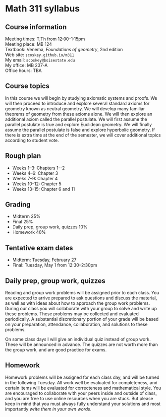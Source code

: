 # Math 311 syllabus

## Course information

Meeting times: T,Th from 12:00&ndash;1:15pm  
Meeting place: MB 124  
Textbook: Venema, *Foundations of geometry*, 2nd edition  
Web site: `scoskey.github.io/m311`  
My email: `scoskey@boisestate.edu`  
My office: MB 237-A  
Office hours: TBA

## Course topics

In this course we will begin by studying axiomatic systems and proofs. We will then proceed to introduce and explore several standard axioms for geometry known as neutral geometry. We will develop many familiar theorems of geometry from these axioms alone. We will then explore an additional axiom called the parallel postulate. We will first assume the parallel postulate is true and explore Euclidean geometry. We will finally assume the parallel postulate is false and explore hyperbolic geometry. If there is extra time at the end of the semester, we will cover additional topics according to student vote.

## Rough plan

* Weeks 1&ndash;3: Chapters 1--2
* Weeks 4&ndash;6: Chapter 3
* Weeks 7&ndash;9: Chapter 4
* Weeks 10&ndash;12: Chapter 5
* Weeks 13&ndash;15: Chapter 6 and 11

## Grading

* Midterm 25%
* Final 25%
* Daily prep, group work, quizzes 10%
* Homework 40%

## Tentative exam dates

* Midterm: Tuesday, February 27
* Final: Tuesday, May 1 from 12:30&ndash;2:30pm

## Daily prep, group work, quizzes

Reading and group work problems will be assigned prior to each class. You are expected to arrive prepared to ask questions and discuss the material, as well as with ideas about how to approach the group work problems. During our class you will collaborate with your group to solve and write up these problems. These problems may be collected and evaluated periodically. A substantial discretionary portion of your grade will be based on your preparation, attendance, collaboration, and solutions to these problems.

On some class days I will give an individual quiz instead of group work. These will be announced in advance. The quizzes are not worth more than the group work, and are good practice for exams.

## Homework

Homework problems will be assigned for each class day, and will be turned in the following Tuesday. All work well be evaluated for completeness, and certain items will be evaluated for correcteness and mathematical style. You are encouraged to collaborate with your peers inside and outside of class, and you are free to use online resources when you are stuck. But please keep in mind that you must always fully understand your solutions and most importantly *write them in your own words*.
